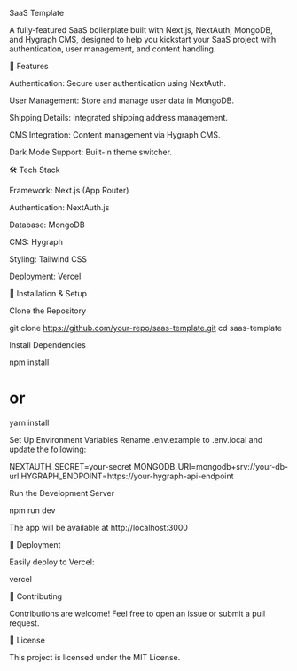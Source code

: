 SaaS Template

A fully-featured SaaS boilerplate built with Next.js, NextAuth, MongoDB, and Hygraph CMS, designed to help you kickstart your SaaS project with authentication, user management, and content handling.

🚀 Features

Authentication: Secure user authentication using NextAuth.

User Management: Store and manage user data in MongoDB.

Shipping Details: Integrated shipping address management.

CMS Integration: Content management via Hygraph CMS.

Dark Mode Support: Built-in theme switcher.

🛠️ Tech Stack

Framework: Next.js (App Router)

Authentication: NextAuth.js

Database: MongoDB

CMS: Hygraph

Styling: Tailwind CSS

Deployment: Vercel

🔧 Installation & Setup

Clone the Repository

git clone https://github.com/your-repo/saas-template.git
cd saas-template

Install Dependencies

npm install
# or
yarn install

Set Up Environment Variables
Rename .env.example to .env.local and update the following:

NEXTAUTH_SECRET=your-secret
MONGODB_URI=mongodb+srv://your-db-url
HYGRAPH_ENDPOINT=https://your-hygraph-api-endpoint

Run the Development Server

npm run dev

The app will be available at http://localhost:3000

🚀 Deployment

Easily deploy to Vercel:

vercel

🤝 Contributing

Contributions are welcome! Feel free to open an issue or submit a pull request.

📜 License

This project is licensed under the MIT License.